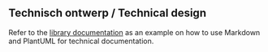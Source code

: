 ## Technisch ontwerp / Technical design

Refer to the [library documentation](library-documentation.md) as an example on how to use Markdown and PlantUML for technical documentation.
